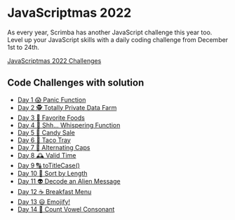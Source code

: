 # JavaScriptmas 2022

As every year, Scrimba has another JavaScript challenge this year too.
Level up your JavaScript skills with a daily coding challenge from December 1st to 24th.

[JavaScriptmas 2022 Challenges](https://scrimba.com/learn/javascriptmas)

## Code Challenges with solution

- [Day 1 😱 Panic Function](https://scrimba.com/scrim/codb24dc8882b511c068c8941)
- [Day 2 🕵️ Totally Private Data Farm](https://scrimba.com/scrim/coa85416bb515b5afdef04e43)
- [Day 3 🥐 Favorite Foods](https://scrimba.com/scrim/co5354df1980d7e0bb52fb9e0)
- [Day 4 🤫 Shh... Whispering Function](https://scrimba.com/scrim/co6fe4333bd44f68b570debb1)
- [Day 5 🍭 Candy Sale](https://scrimba.com/scrim/co72e49a8bbed04309b53c3c9)
- [Day 6 🌮 Taco Tray](https://scrimba.com/scrim/coa1d4fcd95bad583b4269c5c)
- [Day 7 🔡 Alternating Caps](https://scrimba.com/scrim/co2c241ec91c41f3191e09863)
- [Day 8 🕰️ Valid Time](https://scrimba.com/scrim/co4cd4b43adcd290b5d162f70)
- [Day 9 🔠 toTitleCase()](https://scrimba.com/scrim/cocd840de8952a5d8cd532b4d)
- [Day 10 📏 Sort by Length](https://scrimba.com/scrim/coc8a40f4855d2de615c03469)
- [Day 11 👽 Decode an Alien Message ](https://scrimba.com/scrim/co3544954895ec5cacfaaab09)
- [Day 12 ☕️ Breakfast Menu ](https://scrimba.com/scrim/co0924933b9333fda4663174e)
- [Day 13 😃 Emojify! ](https://scrimba.com/scrim/cof6e44fb8c80785e226d0a63)
- [Day 14 🧮 Count Vowel Consonant ](https://scrimba.com/scrim/co4164e4591a759ec57a4fd27)
